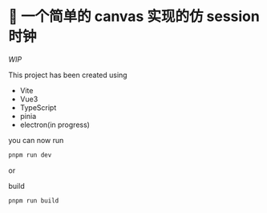 # 🚀 一个简单的 canvas 实现的仿 session 时钟

_WIP_

This project has been created using

- Vite
- Vue3
- TypeScript
- pinia
- electron(in progress)

you can now run

```bash
pnpm run dev
```

or

build

```bash
pnpm run build
```
